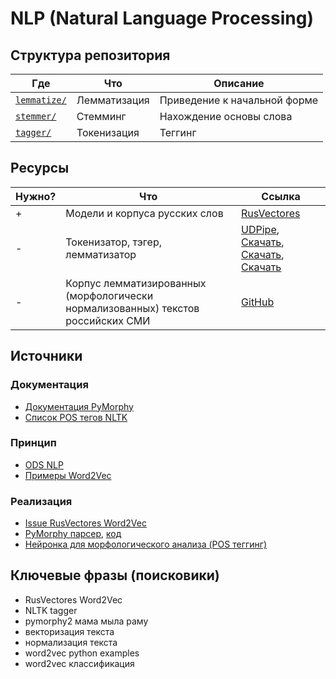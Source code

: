 # NLP (Natural Language Processing)
## Структура репозитория
Где | Что | Описание
---|---|---
[``` lemmatize/ ```](lemmatize/) | Лемматизация | Приведение к начальной форме
[``` stemmer/ ```](stmmeer/) | Стемминг | Нахождение основы слова
[``` tagger/ ```](tagger/) | Токенизация | Теггинг


## Ресурсы
Нужно? | Что | Ссылка
---|---|---
+ | Модели и корпуса русских слов | [RusVectores](https://rusvectores.org/ru/models/)
- | Токенизатор, тэгер, лемматизатор | [UDPipe](http://ufal.mff.cuni.cz/udpipe), [Скачать](http://ufal.mff.cuni.cz/udpipe/users-manual#universal_dependencies_20_models), [Скачать](http://ufal.mff.cuni.cz/udpipe/models#universal_dependencies_23_models_download), [Скачать](https://lindat.mff.cuni.cz/repository/xmlui/handle/11234/1-2898#)
- | Корпус лемматизированных (морфологически нормализованных) текстов российских СМИ | [GitHub](https://github.com/maxoodf/russian_news_corpus)


##  Источники
### Документация
* [Документация PyMorphy](https://pymorphy2.readthedocs.io/en/latest/user/grammemes.html)
* [Список POS тегов NLTK](https://stackoverflow.com/questions/15388831/what-are-all-possible-pos-tags-of-nltk)

### Принцип
* [ODS NLP](https://habr.com/ru/company/ods/blog/329410/)
* [Примеры Word2Vec](https://habr.com/ru/post/249215/)

### Реализация
* [Issue RusVectores Word2Vec](https://github.com/RaRe-Technologies/gensim-data/issues/3)
* [PyMorphy парсер](https://habr.com/ru/post/350802/), [код](https://github.com/sshmakov/RLParser/blob/master/phrases.py)
* [Нейронка для морфологического анализа (POS теггинг)](https://github.com/IlyaGusev/rnnmorph)


## Ключевые фразы (поисковики)
* RusVectores Word2Vec
* NLTK tagger
* pymorphy2 мама мыла раму
* векторизация текста
* нормализация текста
* word2vec python examples
* word2vec классификация